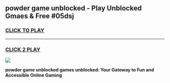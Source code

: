 
## powder game unblocked - Play Unblocked Gmaes & Free #05dsj
<h3>
<a href="https://news.freeplayer.one?title=powder_game_unblocked&ref=03M">CLICK TO PLAY</a></h3>
<hr>

<h3>
<a href="https://news.freeplayer.one?title=powder_game_unblocked&ref=03M">CLICK 2 PLAY</a>
  
</h3>

<a href="https://news.freeplayer.one?title=powder_game_unblocked&ref=03M"><img src="https://clearcache.store/games.png"></a>


**powder game unblocked games unblocked: Your Gateway to Fun and Accessible Online Gaming**
